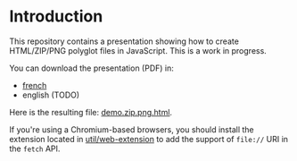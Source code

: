 # Introduction

This repository contains a presentation showing how to create HTML/ZIP/PNG polyglot files in JavaScript. This is a work in progress.

You can download the presentation (PDF) in:
 - [french](https://gildas-lormeau.github.io/Polyglot-HTML-ZIP-PNG/fr-FR/)
 - english (TODO)
 
Here is the resulting file: [demo.zip.png.html](demo.png.zip.html).

If you're using a Chromium-based browsers, you should install the extension located in [util/web-extension](util/web-extension) to add the support of `file://` URI in the `fetch` API.